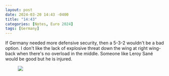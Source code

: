 ```yaml
---
layout: post
date: 2024-03-20 14:43 -0400
title: "14:43"
categories: [Notes, Euro 2024]
tags: [Germany]
---
```


If Germany needed more defensive security, then a 5-3-2 wouldn't be a bad option. I don't like the lack of explosive threat down the wing at right wing-back when there's no overload in the middle. Someone like Leroy Sané would be good but he is injured.

<figure>
    <img src="https://i.imgur.com/G3Ntief.jpeg">
</figure> 


